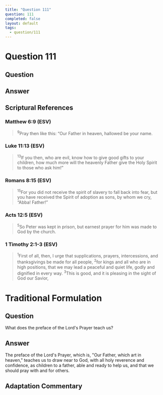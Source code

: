 ```yaml
---
title: "Question 111"
question: 111
completed: false
layout: default
tags:
  - question/111
---
```

# Question 111

## Question


## Answer


## Scriptural References
### Matthew 6:9 (ESV)
> <sup>9</sup>Pray then like this: “Our Father in heaven, hallowed be your name.

### Luke 11:13 (ESV)
> <sup>13</sup>If you then, who are evil, know how to give good gifts to your children, how much more will the heavenly Father give the Holy Spirit to those who ask him!”

### Romans 8:15 (ESV)
> <sup>15</sup>For you did not receive the spirit of slavery to fall back into fear, but you have received the Spirit of adoption as sons, by whom we cry, “Abba! Father!”

### Acts 12:5 (ESV)
> <sup>5</sup>So Peter was kept in prison, but earnest prayer for him was made to God by the church.

### 1 Timothy 2:1-3 (ESV)
> <sup>1</sup>First of all, then, I urge that supplications, prayers, intercessions, and thanksgivings be made for all people,
> <sup>2</sup>for kings and all who are in high positions, that we may lead a peaceful and quiet life, godly and dignified in every way.
> <sup>3</sup>This is good, and it is pleasing in the sight of God our Savior,

# Traditional Formulation
## Question
What does the preface of the Lord's Prayer teach us?

## Answer
The preface of the Lord's Prayer, which is, "Our Father, which art in heaven," teaches us to draw near to God, with all holy reverence and confidence, as children to a father, able and ready to help us, and that we should pray with and for others.

## Adaptation Commentary
